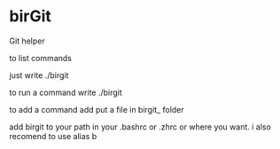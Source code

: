 # birGit
Git helper

to list commands

just write ./birgit

to run a command write ./birgit <command>

to add a command add put a file in birgit_ folder

add birgit to your path in your .bashrc or .zhrc or where you want.
i also recomend to use alias b
